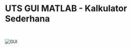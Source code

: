 # **UTS GUI MATLAB - Kalkulator Sederhana**<br/>
</br>


![GUI](https://user-images.githubusercontent.com/56438848/116786840-20c81a80-aacb-11eb-9b81-bcc2563d7efb.JPG)
